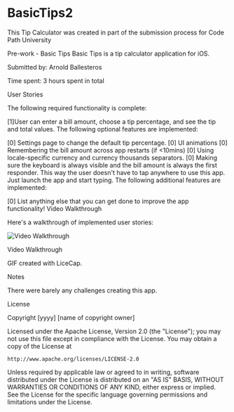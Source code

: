 # BasicTips2

This Tip Calculator was created in part of the submission process for Code Path University

Pre-work - Basic Tips
Basic Tips is a tip calculator application for iOS.

Submitted by: Arnold Ballesteros

Time spent: 3 hours spent in total

User Stories

The following required functionality is complete:

[1]User can enter a bill amount, choose a tip percentage, and see the tip and total values.
The following optional features are implemented:

[0] Settings page to change the default tip percentage.
[0] UI animations
[0] Remembering the bill amount across app restarts (if <10mins)
[0] Using locale-specific currency and currency thousands separators.
[0] Making sure the keyboard is always visible and the bill amount is always the first responder. This way the user doesn't have to tap anywhere to use this app. Just launch the app and start typing.
The following additional features are implemented:

[0] List anything else that you can get done to improve the app functionality!
Video Walkthrough

Here's a walkthrough of implemented user stories:

<img src='http://i.imgur.com/ygwY3KH.gif' title='Video Walkthrough' width='' alt='Video Walkthrough' />

Video Walkthrough

GIF created with LiceCap.

Notes

There were barely any challenges creating this app.

License

Copyright [yyyy] [name of copyright owner]

Licensed under the Apache License, Version 2.0 (the "License");
you may not use this file except in compliance with the License.
You may obtain a copy of the License at

    http://www.apache.org/licenses/LICENSE-2.0

Unless required by applicable law or agreed to in writing, software
distributed under the License is distributed on an "AS IS" BASIS,
WITHOUT WARRANTIES OR CONDITIONS OF ANY KIND, either express or implied.
See the License for the specific language governing permissions and
limitations under the License.

